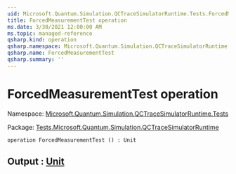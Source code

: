 ```yaml
---
uid: Microsoft.Quantum.Simulation.QCTraceSimulatorRuntime.Tests.ForcedMeasurementTest
title: ForcedMeasurementTest operation
ms.date: 3/30/2021 12:00:00 AM
ms.topic: managed-reference
qsharp.kind: operation
qsharp.namespace: Microsoft.Quantum.Simulation.QCTraceSimulatorRuntime.Tests
qsharp.name: ForcedMeasurementTest
qsharp.summary: ''
---
```


# ForcedMeasurementTest operation

Namespace: [Microsoft.Quantum.Simulation.QCTraceSimulatorRuntime.Tests](xref:Microsoft.Quantum.Simulation.QCTraceSimulatorRuntime.Tests)

Package: [Tests.Microsoft.Quantum.Simulation.QCTraceSimulatorRuntime](https://nuget.org/packages/Tests.Microsoft.Quantum.Simulation.QCTraceSimulatorRuntime)




```qsharp
operation ForcedMeasurementTest () : Unit
```


## Output : [Unit](xref:microsoft.quantum.lang-ref.unit)

